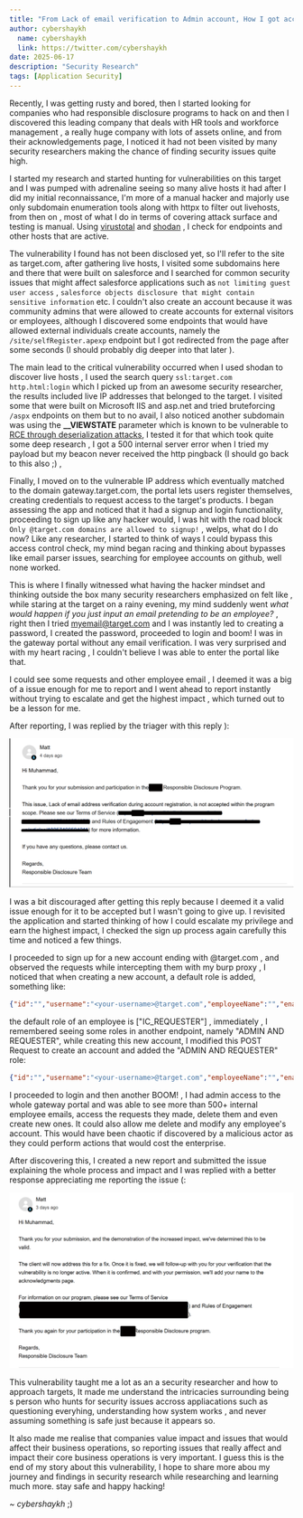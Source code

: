 ```yaml
---
title: "From Lack of email verification to Admin account, How I got access to the admin account of a gateway portal"
author: cybershaykh
  name: cybershaykh
  link: https://twitter.com/cybershaykh
date: 2025-06-17
description: "Security Research"
tags: [Application Security]
---
```


Recently, I was getting rusty and bored, then I  started looking for companies who had responsible disclosure programs to hack on and then I discovered this leading company that deals with HR tools and workforce management , a really huge company with lots of assets online, and from their acknowledgements page, I noticed it had not been visited by many security researchers making the chance of finding security issues quite high. 

I started my research and started hunting for vulnerabilities on this target and I was pumped with adrenaline seeing so many alive hosts it had after I did my initial reconnaissance, I'm more of a manual hacker and majorly use only subdomain enumeration tools along with httpx to filter out livehosts, from then on , most of what I do in terms of covering attack surface and testing is manual. Using [virustotal](https://virustotal.com) and [shodan](https://shodan.io) , I check for endpoints and other hosts that are active. 

The vulnerability I found has not been disclosed yet, so I'll refer to the site as target.com, after gathering live hosts, I visited some subdomains here and there that were built on salesforce and I searched for common security issues that might affect salesforce applications such as `not limiting guest user access` , `salesforce objects disclosure that might contain sensitive information` etc. I couldn't also create an account because it was community admins that were allowed to create accounts for external visitors or employees, although I discovered some endpoints that would have allowed external individuals create accounts, namely the `/site/selfRegister.apexp` endpoint but I got redirected from the page after some seconds (I should probably dig deeper into that later ). 

The main lead to the critical vulnerability occurred when I used shodan to discover live hosts , I used the search query `ssl:target.com http.html:login` which I picked up from an awesome security researcher, the results included live IP addresses that belonged to the target. I visited some that were built on Microsoft IIS and asp.net and tried bruteforcing `/aspx` endpoints on them but to no avail, I also noticed another subdomain was using the **__VIEWSTATE** parameter which is known to be vulnerable to [RCE through deserialization attacks](https://soroush.me/blog/2019/04/exploiting-deserialisation-in-asp-net-via-viewstate/), I tested it for that which took quite some deep research , I got a 500 internal server error when I tried my payload but my beacon never received the http pingback (I should go back to this also ;) , 

Finally, I moved on to the vulnerable IP address which eventually matched to the domain gateway.target.com, the portal lets users register themselves, creating credentials to request access to the target's products. I began assessing the app and noticed that it had a signup and login functionality, proceeding to sign up like any hacker would, I was hit with the road block `Only @target.com domains are allowed to signup!` , welps, what do I do now? Like any researcher, I started to think of ways I could bypass this access control check, my mind began racing and thinking about bypasses like email parser issues, searching for employee accounts on github, well none worked. 

This is where I finally witnessed what  having the hacker mindset and thinking outside the box many security researchers emphasized on felt like , while staring at the target on a rainy evening, my mind suddenly went *what would happen if you just input an email pretending to be an employee?* , right then I tried myemail@target.com and I was instantly led to creating a password, I created the password, proceeded to login and boom! I was in the gateway portal without any email verification. I was very surprised and with my heart racing , I couldn't believe I was able to enter the portal like that. 

I could see some requests and other employee email , I deemed it was a big of a issue enough for me to report and I went ahead to report instantly without trying to escalate and get the highest impact , which turned out to be a lesson for me. 

After reporting, I was replied by the triager with this reply ):


![target_1](assets/img/target_1.png)
 
 I was a bit discouraged after getting this reply because I deemed it a valid issue enough for it to be accepted but I wasn't going to give up. I revisited the application and started thinking of how I could escalate my privilege and earn the highest impact, I checked the sign up process again carefully this time and noticed a few things. 
 
 I proceeded to sign up for a new account ending with @target.com , and observed the requests while intercepting them with my burp proxy , I noticed that when creating a new account, a default role is added, something like:

```json
{"id":"","username":"<your-username>@target.com","employeeName":"","enabled":true,"changeOnFirstLogin":false,"roles":["IC_REQUESTER"],"password":"<your-password>"}
```

the default role of an employee is ["IC_REQUESTER"] , immediately , I remembered seeing some roles in another endpoint, namely "ADMIN AND REQUESTER",  while creating this new account, I modified this POST Request to create an account and added the "ADMIN AND REQUESTER" role: 

```json
{"id":"","username":"<your-username>@target.com","employeeName":"","enabled":true,"changeOnFirstLogin":false,"roles":["ADMIN AND REQUESTER","IC_REQUESTER"],"password":"<your-password>"}
```

I proceeded to login and then another BOOM! , I had admin access to the whole gateway portal and was able to see more than 500+ internal employee emails, access the requests they made, delete them and even create new ones.  It could also allow me delete and modify any employee's account. This would have been chaotic if discovered by a malicious actor as they could perform actions that would cost the enterprise. 

After discovering this, I created a new report and submitted the issue explaining the whole process and impact and I was replied with a better response appreciating me reporting the issue (:

![target_2](assets/img/target_2.png)

This vulnerability taught me a lot as an a security researcher and how to approach targets, It made me understand the intricacies surrounding being s person who hunts for security issues accross appliacations such as questioning everyhing, understanding how system works , and never assuming something is safe just because it appears so. 

It also made me realise that companies value impact and issues that would affect their business operations, so reporting issues that really affect and impact their core business operations is  very important. I guess this is the end of my story about this vulnerability, I hope to share more abou my journey and findings in security research while researching and learning much more. stay safe and happy hacking!

*~ cybershaykh*  ;)
